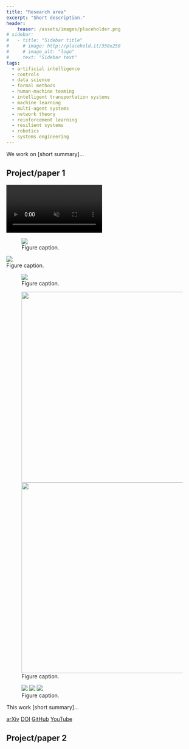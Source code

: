 ```yaml
---
title: "Research area"
excerpt: "Short description."
header:
    teaser: /assets/images/placeholder.png
# sidebar:
#   - title: "Sidebar title"
#     # image: http://placehold.it/350x250
#     # image_alt: "logo"
#     text: "Sidebar text"
tags:
  - artificial intelligence
  - controls
  - data science
  - formal methods
  - human-machine teaming
  - intelligent transportation systems
  - machine learning
  - multi-agent systems
  - network theory
  - reinforcement learning
  - resilient systems
  - robotics
  - systems engineering
---
```


We work on [short summary]...

## Project/paper 1

<!-- example video -->
<video muted autoplay="autoplay" loop="loop" width="50%" controls>
  <source src="/assets/videos/dissc.mp4" type="video/mp4">
</video>

<!-- example image (500px width = default) -->
<figure style="width: 500px">
	<a href="{{ site.url }}{{ site.baseurl }}/assets/images/placeholder.png"><img src="{{ site.url }}{{ site.baseurl }}/assets/images/placeholder.png"></a>
	<figcaption>Figure caption.</figcaption>
</figure>

<!-- example image (500px width = default) where the caption spans the full page -->
<figure-size>
	<a href="{{ site.url }}{{ site.baseurl }}/assets/images/placeholder.png"><img src="{{ site.url }}{{ site.baseurl }}/assets/images/placeholder.png"></a>
	<figcaption>Figure caption.</figcaption>
</figure-size>

<!-- example image (full width) -->
<figure>
	<a href="{{ site.url }}{{ site.baseurl }}/assets/images/placeholder.png"><img src="{{ site.url }}{{ site.baseurl }}/assets/images/placeholder.png"></a>
	<figcaption>Figure caption.</figcaption>
</figure>

<!-- example of 2 side-by-side images (500px width = default) -->
<figure class="half">
    <a href="{{ site.url }}{{ site.baseurl }}/assets/images/placeholder.png"><img src="{{ site.url }}{{ site.baseurl }}/assets/images/placeholder.png" style="width:500px"></a>
    <a href="{{ site.url }}{{ site.baseurl }}/assets/images/placeholder.png"><img src="{{ site.url }}{{ site.baseurl }}/assets/images/placeholder.png" style="width:500px"></a>
    <figcaption>Figure caption.</figcaption>
</figure>

<!-- example of 3 side-by-side images (may want to specify default width) -->
<figure class="third">
	<a href="{{ site.url }}{{ site.baseurl }}/assets/images/placeholder.png"><img src="{{ site.url }}{{ site.baseurl }}/assets/images/placeholder.png"></a>
	<a href="{{ site.url }}{{ site.baseurl }}/assets/images/placeholder.png"><img src="{{ site.url }}{{ site.baseurl }}/assets/images/placeholder.png"></a>
	<a href="{{ site.url }}{{ site.baseurl }}/assets/images/placeholder.png"><img src="{{ site.url }}{{ site.baseurl }}/assets/images/placeholder.png"></a>
	<figcaption>Figure caption.</figcaption>
</figure>

This work [short summary]...

<!-- links to arXiv, conference/journal paper (DOI), GitHub, YouTube videos, etc. (update # with link) -->
<div class="row">
    <a href="https://doi.org/10.48550/arXiv.2202.07741" class="button_general">arXiv</a>
    <a href="#" class="button_general">DOI</a>
    <a href="#" class="button_general">GitHub</a>
    <a href="#" class="button_general">YouTube</a>
</div>

## Project/paper 2